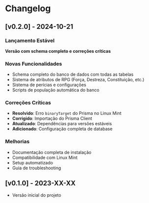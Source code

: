 # Changelog

## [v0.2.0] - 2024-10-21

### Lançamento Estável
**Versão com schema completo e correções críticas**

### Novas Funcionalidades
- Schema completo do banco de dados com todas as tabelas
- Sistema de atributos de RPG (Força, Destreza, Constituição, etc.)
- Sistema de perícias e configurações
- Scripts de população automática do banco

### Correções Críticas
- **Resolvido**: Erro `binaryTarget` do Prisma no Linux Mint
- **Corrigido**: Importação do Prisma Client
- **Atualizado**: Dependências para versões estáveis
- **Adicionado**: Configuração completa de database

### Melhorias
- Documentação completa de instalação
- Compatibilidade com Linux Mint
- Setup automatizado
- Guia de troubleshooting

## [v0.1.0] - 2023-XX-XX
- Versão inicial do projeto
